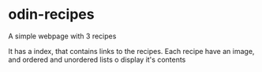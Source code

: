 # odin-recipes

A simple webpage with 3 recipes

It has a index, that contains links to the recipes.
Each recipe have an image, and ordered and unordered lists o display it's contents